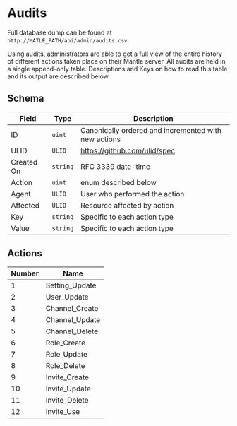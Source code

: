 # Audits

Full database dump can be found at `http://MATLE_PATH/api/admin/audits.csv`.

Using audits, administrators are able to get a full view of the entire history of different actions taken place on their Mantle server. All audits are held in a single append-only table. Descriptions and Keys on how to read this table and its output are described below.

## Schema
| Field | Type | Description |
|-------|------|-------------|
| ID | `uint` | Canonically ordered and incremented with new actions |
| ULID | `ULID` | https://github.com/ulid/spec |
| Created On | `string` | RFC 3339 date-time |
| Action | `uint` | enum described below |
| Agent | `ULID` | User who performed the action |
| Affected | `ULID` | Resource affected by action |
| Key | `string` | Specific to each action type |
| Value | `string` | Specific to each action type |

## Actions
| Number | Name |
|--------|------|
|  1 | Setting_Update |
|  2 | User_Update |
|  3 | Channel_Create |
|  4 | Channel_Update |
|  5 | Channel_Delete |
|  6 | Role_Create |
|  7 | Role_Update |
|  8 | Role_Delete |
|  9 | Invite_Create |
| 10 | Invite_Update |
| 11 | Invite_Delete |
| 12 | Invite_Use |
